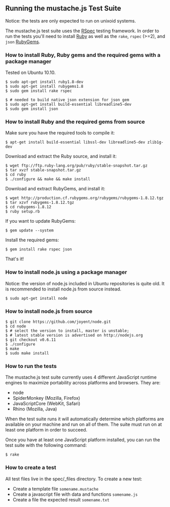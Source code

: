 ## Running the mustache.js Test Suite

Notice: the tests are only expected to run on unixoid systems.

The mustache.js test suite uses the [RSpec](http://rspec.info/) testing
framework. In order to run the tests you'll need to install [Ruby](http://ruby-lang.org/)
as well as the `rake`, `rspec` (>=2), and `json` [RubyGems](http://rubygems.org/).

### How to install Ruby, Ruby gems and the required gems with a package manager

Tested on Ubuntu 10.10.

    $ sudo apt-get install ruby1.8-dev
    $ sudo apt-get install rubygems1.8
    $ sudo gem install rake rspec

    $ # needed to build native json extension for json gem
    $ sudo apt-get install build-essential libreadline5-dev
    $ sudo gem install json

### How to install Ruby and the required gems from source

Make sure you have the required tools to compile it:

    $ apt-get install build-essential libssl-dev libreadline5-dev zlib1g-dev

Download and extract the Ruby source, and install it:

    $ wget ftp://ftp.ruby-lang.org/pub/ruby/stable-snapshot.tar.gz
    $ tar xvzf stable-snapshot.tar.gz
    $ cd ruby
    $ ./configure && make && make install

Download and extract RubyGems, and install it:

    $ wget http://production.cf.rubygems.org/rubygems/rubygems-1.8.12.tgz
    $ tar xzvf rubygems-1.8.12.tgz
    $ cd rubygems-1.8.12
    $ ruby setup.rb

If you want to update RubyGems:

    $ gem update --system

Install the required gems:

    $ gem install rake rspec json

That's it!

### How to install node.js using a package manager

Notice: the version of node.js included in Ubuntu repositories is quite old.
It is recommended to install node.js from source instead.

    $ sudo apt-get install node

### How to install node.js from source

    $ git clone https://github.com/joyent/node.git
    $ cd node
    $ # select the version to install, master is unstable;
    $ # latest stable version is advertised on http://nodejs.org
    $ git checkout v0.6.11
    $ ./configure
    $ make
    $ sudo make install

### How to run the tests

The mustache.js test suite currently uses 4 different JavaScript runtime engines
to maximize portability across platforms and browsers. They are:

  * node
  * SpiderMonkey (Mozilla, Firefox)
  * JavaScriptCore (WebKit, Safari)
  * Rhino (Mozilla, Java)

When the test suite runs it will automatically determine which platforms are
available on your machine and run on all of them. The suite must run on at least
one platform in order to succeed.

Once you have at least one JavaScript platform installed, you can run the test
suite with the following command:

    $ rake

### How to create a test

All test files live in the spec/_files directory. To create a new test:

  * Create a template file `somename.mustache`
  * Create a javascript file with data and functions `somename.js`
  * Create a file the expected result `somename.txt`
